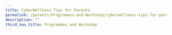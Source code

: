 ```yaml
---
title: CyberWellness Tips for Parents
permalink: /parents/Programmes-and-Workshop/cyberwellness-tips-for-parents/
description: ""
third_nav_title: Programmes and Workshop
---
```

